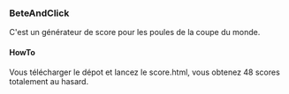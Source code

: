 ### BeteAndClick

C'est un générateur de score pour les poules de la coupe du monde. 


#### HowTo

Vous télécharger le dépot et lancez le score.html, vous obtenez 48 scores
totalement au hasard.
